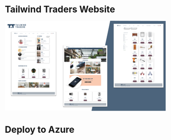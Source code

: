 # Tailwind Traders Website

![Tailwind Traders Website](Documents/Images/Website.png)



# Deploy to Azure
